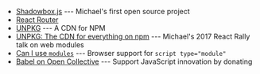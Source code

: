 * [Shadowbox.js](http://www.shadowbox-js.com/) --- Michael's first open source project
* [React Router](https://reacttraining.com/react-router/)
* [UNPKG](https://unpkg.com/) --- A CDN for NPM
* [UNPKG: The CDN for everything on npm](https://www.youtube.com/watch?v=2rhkgB8Cohc) --- Michael's 2017 React Rally talk on web modules
* [Can I use `modules`](https://caniuse.com/#search=modules) --- Browser support for `script type="module"`
* [Babel on Open Collective](https://opencollective.com/babel) --- Support JavaScript innovation by donating
